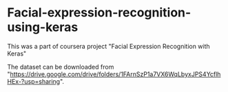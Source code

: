 # Facial-expression-recognition-using-keras


This was a part of coursera project "Facial Expression Recognition with Keras"

The dataset can be downloaded from "https://drive.google.com/drive/folders/1FArnSzP1a7VX6WqLbyxJPS4YcflhHEx-?usp=sharing".
